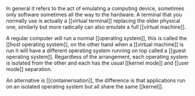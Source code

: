 In general it refers to the act of emulating a computing device, sometimes only software sometimes all the way to the hardware.
A terminal that you normally use is actually a [[virtual terminal]] replacing the older physical one, similarly but more radically can also emulate a full [[virtual machine]].

A regular computer will run a normal [[operating system]], this is called the [[host operating system]], on the other hand when a [[virtual machine]] is run it will have a different operating system running on top called a [[guest operating system]]. Regardless of the arrangement, each operating system is isolated from the other and each has the usual [[kernel mode]] and [[user mode]] separation.

An alternative is [[containerisation]], the difference is that applications run on an isolated operating system but all share the same [[kernel]].